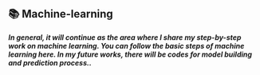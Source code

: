 ## 📚 Machine-learning


**_In general, it will continue as the area where I share my step-by-step work on machine learning.
You can follow the basic steps of machine learning here.
In my future works, there will be codes for model building and prediction process.._**
